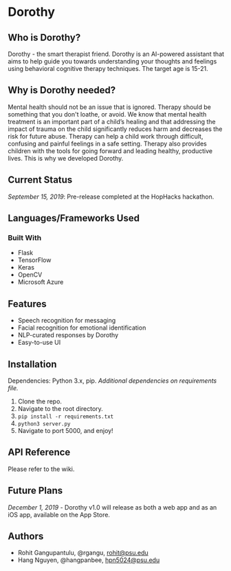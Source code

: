 # Dorothy

## Who is Dorothy?

Dorothy - the smart therapist friend. Dorothy is an AI-powered assistant that aims to help guide you towards understanding your thoughts and feelings
using behavioral cognitive therapy techniques. The target age is 15-21.


## Why is Dorothy needed?

Mental health should not be an issue that is ignored. Therapy should be something that you don't loathe, or avoid. We know that mental health treatment is an important part of a child’s healing and that addressing the impact of trauma on the child significantly reduces harm and decreases the risk for future abuse. Therapy can help a child work through difficult, confusing and painful feelings in a safe setting. Therapy also provides children with the tools for going forward and leading healthy, productive lives. This is why we developed Dorothy.


## Current Status

*September 15, 2019*: Pre-release completed at the HopHacks hackathon.


## Languages/Frameworks Used

### Built With

- Flask 
- TensorFlow
- Keras
- OpenCV
- Microsoft Azure

## Features

- Speech recognition for messaging
- Facial recognition for emotional identification
- NLP-curated responses by Dorothy 
- Easy-to-use UI

## Installation

Dependencies: Python 3.x, pip. *Additional dependencies on requirements file.*

1. Clone the repo.
2. Navigate to the root directory.
3. ``` pip install -r requirements.txt ```
4. ``` python3 server.py ```
5. Navigate to port 5000, and enjoy!


## API Reference

Please refer to the wiki.

## Future Plans

*December 1, 2019* - Dorothy v1.0 will release as both a web app and as an iOS app, available on the App Store. 

## Authors

- Rohit Gangupantulu, @rgangu, rohit@psu.edu
- Hang Nguyen, @hangpanbee, hpn5024@psu.edu


